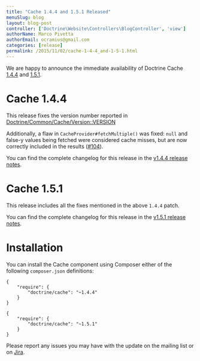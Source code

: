 ```yaml
---
title: "Cache 1.4.4 and 1.5.1 Released"
menuSlug: blog
layout: blog-post
controller: ['Doctrine\Website\Controllers\BlogController', 'view']
authorName: Marco Pivetta
authorEmail: ocramius@gmail.com
categories: [release]
permalink: /2015/11/02/cache-1-4-4_and-1-5-1.html
---
```

We are happy to announce the immediate availability of Doctrine Cache
[1.4.4](https://github.com/doctrine/cache/releases/tag/v1.4.4) and
[1.5.1](https://github.com/doctrine/cache/releases/tag/v1.5.1).

Cache 1.4.4
===========

This release fixes the version number reported in
[Doctrine/Common/Cache/Version::VERSION](https://github.com/doctrine/cache/blob/v1.5.1/lib/Doctrine/Common/Cache/Version.php)

Additionally, a flaw in `CacheProvider#fetchMultiple()` was fixed:
`null` and false-y values being fetched were considered cache misses,
but are now correctly included in the results
([\#104](https://github.com/doctrine/cache/pull/104)).

You can find the complete changelog for this release in the [v1.4.4
release notes](https://github.com/doctrine/cache/releases/tag/v1.4.4).

Cache 1.5.1
===========

This release includes all the fixes mentioned in the above `1.4.4`
patch.

You can find the complete changelog for this release in the [v1.5.1
release notes](https://github.com/doctrine/cache/releases/tag/v1.5.1).

Installation
============

You can install the Cache component using Composer either of the
following `composer.json` definitions:

~~~~ {.sourceCode .json}
{
    "require": {
        "doctrine/cache": "~1.4.4"
    }
}
~~~~

~~~~ {.sourceCode .json}
{
    "require": {
        "doctrine/cache": "~1.5.1"
    }
}
~~~~

Please report any issues you may have with the update on the mailing
list or on [Jira](http://www.doctrine-project.org/jira).
